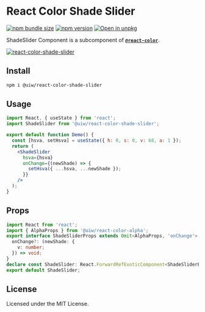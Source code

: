 React Color Shade Slider
===

[![npm bundle size](https://img.shields.io/bundlephobia/minzip/@uiw/react-color-shade-slider)](https://bundlephobia.com/package/@uiw/react-color-shade-slider) [![npm version](https://img.shields.io/npm/v/@uiw/react-color-shade-slider.svg)](https://www.npmjs.com/package/@uiw/react-color-shade-slider) [![Open in unpkg](https://img.shields.io/badge/Open%20in-unpkg-blue)](https://uiwjs.github.io/npm-unpkg/#/pkg/@uiw/react-color-shade-slider/file/README.md)

ShadeSlider Component is a subcomponent of [**`@react-color`**](https://uiwjs.github.io/react-color).

<!--rehype:ignore:start-->
[![react-color-shade-slider](https://user-images.githubusercontent.com/1680273/125951397-89e90c05-1de2-4da7-81ed-4b77980482a0.png)](https://uiwjs.github.io/react-color/#/shade-slider)
<!--rehype:ignore:end-->

## Install

```bash
npm i @uiw/react-color-shade-slider
```

## Usage

```jsx mdx:preview
import React, { useState } from 'react';
import ShadeSlider from '@uiw/react-color-shade-slider';

export default function Demo() {
  const [hsva, setHsva] = useState({ h: 0, s: 0, v: 68, a: 1 });
  return (
    <ShadeSlider
      hsva={hsva}
      onChange={(newShade) => {
        setHsva({ ...hsva, ...newShade });
      }}
    />
  );
}
```

## Props

```ts
import React from 'react';
import { AlphaProps } from '@uiw/react-color-alpha';
export interface ShadeSliderProps extends Omit<AlphaProps, 'onChange'> {
  onChange?: (newShade: {
    v: number;
  }) => void;
}
declare const ShadeSlider: React.ForwardRefExoticComponent<ShadeSliderProps & React.RefAttributes<HTMLDivElement>>;
export default ShadeSlider;

```

<!--footer-dividing-->

## License

Licensed under the MIT License.

